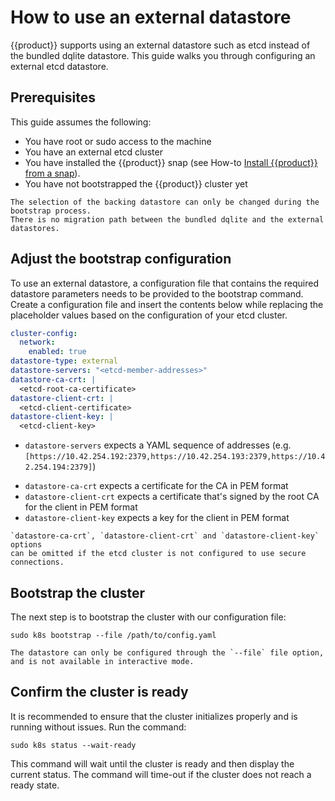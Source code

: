 # How to use an external datastore

{{product}} supports using an external datastore such as etcd
instead of the bundled dqlite datastore.
This guide walks you through configuring an external etcd datastore.

## Prerequisites

This guide assumes the following:

- You have root or sudo access to the machine
- You have an external etcd cluster
- You have installed the {{product}} snap
  (see How-to [Install {{product}} from a snap][snap-install-howto]).
- You have not bootstrapped the {{product}} cluster yet

```{warning}
The selection of the backing datastore can only be changed during the bootstrap process.
There is no migration path between the bundled dqlite and the external datastores.
```

## Adjust the bootstrap configuration

To use an external datastore, a configuration file that contains the required
datastore parameters needs to be provided to the bootstrap command.
Create a configuration file and insert the contents below while replacing
the placeholder values based on the configuration of your etcd cluster.

```yaml
cluster-config:
  network:
    enabled: true
datastore-type: external
datastore-servers: "<etcd-member-addresses>"
datastore-ca-crt: |
  <etcd-root-ca-certificate>
datastore-client-crt: |
  <etcd-client-certificate>
datastore-client-key: |
  <etcd-client-key>
```
<!-- markdownlint-disable -->
* `datastore-servers` expects a YAML sequence of addresses
  (e.g. `[https://10.42.254.192:2379,https://10.42.254.193:2379,https://10.42.254.194:2379]`)
<!-- markdownlint-restore -->
* `datastore-ca-crt` expects a certificate for the CA in PEM format
* `datastore-client-crt` expects a certificate that's signed by the root CA
  for the client in PEM format
* `datastore-client-key` expects a key for the client in PEM format

```{note}
`datastore-ca-crt`, `datastore-client-crt` and `datastore-client-key` options
can be omitted if the etcd cluster is not configured to use secure connections.
```

## Bootstrap the cluster

The next step is to bootstrap the cluster with our configuration file:

```
sudo k8s bootstrap --file /path/to/config.yaml
```

```{note}
The datastore can only be configured through the `--file` file option,
and is not available in interactive mode.
```

## Confirm the cluster is ready

It is recommended to ensure that the cluster initializes properly and is
running without issues. Run the command:

```
sudo k8s status --wait-ready
```

This command will wait until the cluster is ready and then display
the current status. The command will time-out if the cluster does not reach a
ready state.

<!-- LINKS -->

[snap-install-howto]: ./install/snap
